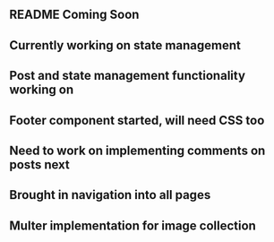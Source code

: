 ## README Coming Soon

## Currently working on state management
## Post and state management functionality working on
## Footer component started, will need CSS too
## Need to work on implementing comments on posts next
## Brought in navigation into all pages
## Multer implementation for image collection
